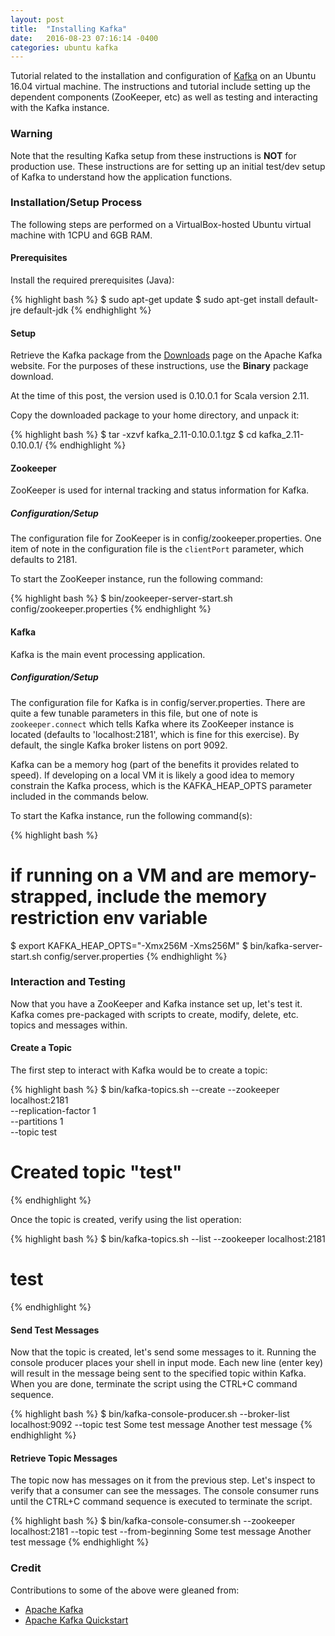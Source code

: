 ```yaml
---
layout: post
title:  "Installing Kafka"
date:   2016-08-23 07:16:14 -0400
categories: ubuntu kafka
---
```

Tutorial related to the installation and configuration of [Kafka](http://kafka.apache.org/) on an Ubuntu 16.04
virtual machine. The instructions and tutorial include setting up the dependent components (ZooKeeper, etc) as
well as testing and interacting with the Kafka instance.

### Warning

Note that the resulting Kafka setup from these instructions is **NOT** for production use. These instructions
are for setting up an initial test/dev setup of Kafka to understand how the application functions.

### Installation/Setup Process

The following steps are performed on a VirtualBox-hosted Ubuntu virtual machine with 1CPU and 6GB RAM.

#### Prerequisites

Install the required prerequisites (Java):

{% highlight bash %}
$ sudo apt-get update
$ sudo apt-get install default-jre default-jdk
{% endhighlight %}

#### Setup

Retrieve the Kafka package from the [Downloads](http://kafka.apache.org/downloads.html) page on the Apache
Kafka website. For the purposes of these instructions, use the **Binary** package download.

At the time of this post, the version used is 0.10.0.1 for Scala version 2.11.

Copy the downloaded package to your home directory, and unpack it:

{% highlight bash %}
$ tar -xzvf kafka_2.11-0.10.0.1.tgz
$ cd kafka_2.11-0.10.0.1/
{% endhighlight %}

#### Zookeeper

ZooKeeper is used for internal tracking and status information for Kafka.

##### Configuration/Setup

The configuration file for ZooKeeper is in config/zookeeper.properties. One item of note in the configuration
file is the `clientPort` parameter, which defaults to 2181.

To start the ZooKeeper instance, run the following command:

{% highlight bash %}
$ bin/zookeeper-server-start.sh config/zookeeper.properties
{% endhighlight %}

#### Kafka

Kafka is the main event processing application.

##### Configuration/Setup

The configuration file for Kafka is in config/server.properties. There are quite a few tunable parameters in
this file, but one of note is `zookeeper.connect` which tells Kafka where its ZooKeeper instance is
located (defaults to 'localhost:2181', which is fine for this exercise). By default, the single Kafka broker
listens on port 9092.

Kafka can be a memory hog (part of the benefits it provides related to speed). If developing on a local
VM it is likely a good idea to memory constrain the Kafka process, which is the KAFKA_HEAP_OPTS parameter
included in the commands below.

To start the Kafka instance, run the following command(s):

{% highlight bash %}
# if running on a VM and are memory-strapped, include the memory restriction env variable
$ export KAFKA_HEAP_OPTS="-Xmx256M -Xms256M"
$ bin/kafka-server-start.sh config/server.properties
{% endhighlight %}

### Interaction and Testing

Now that you have a ZooKeeper and Kafka instance set up, let's test it. Kafka comes pre-packaged with scripts
to create, modify, delete, etc. topics and messages within.

#### Create a Topic

The first step to interact with Kafka would be to create a topic:

{% highlight bash %}
$ bin/kafka-topics.sh --create --zookeeper localhost:2181 \
                               --replication-factor 1 \
                               --partitions 1 \
                               --topic test
# Created topic "test"
{% endhighlight %}

Once the topic is created, verify using the list operation:

{% highlight bash %}
$ bin/kafka-topics.sh --list --zookeeper localhost:2181
# test
{% endhighlight %}

#### Send Test Messages

Now that the topic is created, let's send some messages to it. Running the console producer places your
shell in input mode. Each new line (enter key) will result in the message being sent to the specified topic
within Kafka. When you are done, terminate the script using the CTRL+C command sequence.

{% highlight bash %}
$ bin/kafka-console-producer.sh --broker-list localhost:9092 --topic test
Some test message
Another test message
{% endhighlight %}

#### Retrieve Topic Messages

The topic now has messages on it from the previous step. Let's inspect to verify that a consumer can see
the messages. The console consumer runs until the CTRL+C command sequence is executed to terminate the script.

{% highlight bash %}
$ bin/kafka-console-consumer.sh --zookeeper localhost:2181 --topic test --from-beginning
Some test message
Another test message
{% endhighlight %}

### Credit

Contributions to some of the above were gleaned from:

* [Apache Kafka](http://kafka.apache.org/)
* [Apache Kafka Quickstart](http://kafka.apache.org/documentation.html#quickstart)
